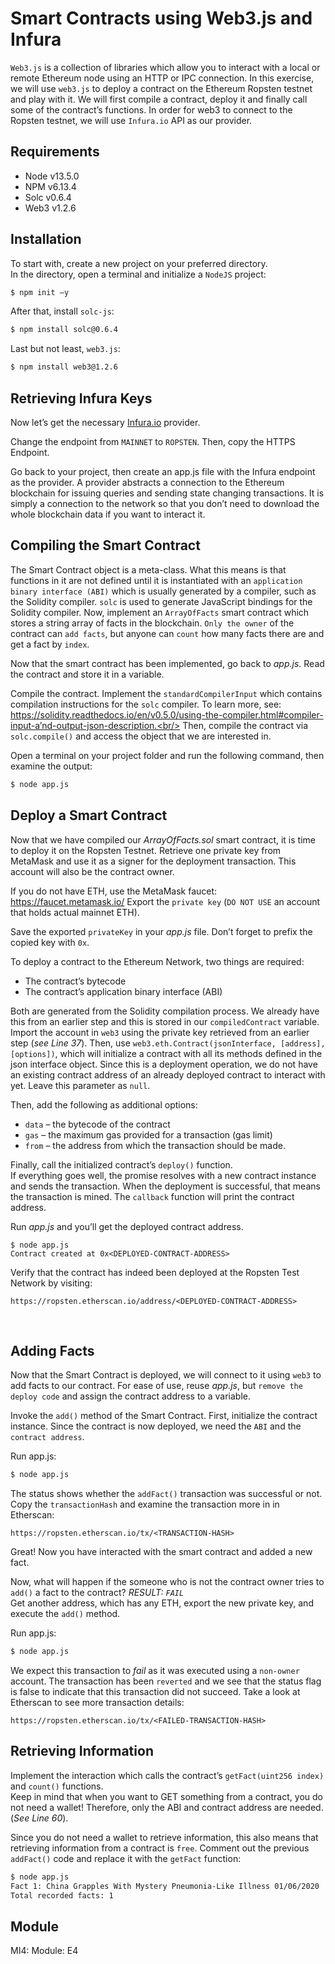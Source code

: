 # Smart Contracts using Web3.js and Infura
`Web3.js` is a collection of libraries which allow you to interact with a local or remote Ethereum node using an HTTP or IPC connection. In this exercise, we will use `web3.js` to deploy a contract on the Ethereum Ropsten testnet and play with it. We will first compile a contract, deploy it and finally call some of the contract’s functions. In order for web3 to connect to the Ropsten testnet, we will use `Infura.io` API as our provider.

## Requirements
* Node 	v13.5.0
* NPM 	v6.13.4
* Solc 	v0.6.4
* Web3 	v1.2.6

## Installation
To start with, create a new project on your preferred directory.<br/>
In the directory, open a terminal and initialize a `NodeJS` project:
```sh
$ npm init –y
```
After that, install `solc-js`:
```sh
$ npm install solc@0.6.4
```

Last but not least, `web3.js`:
```sh
$ npm install web3@1.2.6
```

## Retrieving Infura Keys
Now let’s get the necessary [Infura.io](https://infura.io/) provider.

Change the endpoint from `MAINNET` to `ROPSTEN`. Then, copy the HTTPS Endpoint.

Go back to your project, then create an app.js file with the Infura endpoint as the provider. A provider abstracts a connection to the Ethereum blockchain for issuing queries and sending state changing transactions. It is simply a connection to the network so that you don’t need to download the whole blockchain data if you want to interact it.
 
## Compiling the Smart Contract
The Smart Contract object is a meta-class. What this means is that functions in it are not defined until it is instantiated with an `application binary interface (ABI)` which is usually generated by a compiler, such as the Solidity compiler. `solc` is used to generate JavaScript bindings for the Solidity compiler.
Now, implement an `ArrayOfFacts` smart contract which stores a string array of facts in the blockchain. `Only the owner` of the contract can `add facts`, but anyone can `count` how many facts there are and get a fact by `index`.

Now that the smart contract has been implemented, go back to _app.js_. Read the contract and store it in a variable.

Compile the contract.
Implement the `standardCompilerInput` which contains compilation instructions for the `solc` compiler. To learn more, see: https://solidity.readthedocs.io/en/v0.5.0/using-the-compiler.html#compiler-input-a’nd-output-json-description.<br/>
Then, compile the contract via `solc.compile()` and access the object that we are interested in.
 
Open a terminal on your project folder and run the following command, then examine the output:
```sh
$ node app.js
```
 
## Deploy a Smart Contract
Now that we have compiled our _ArrayOfFacts.sol_ smart contract, it is time to deploy it on the Ropsten Testnet. Retrieve one private key from MetaMask and use it as a signer for the deployment transaction. This account will also be the contract owner.
  		 
If you do not have ETH, use the MetaMask faucet: https://faucet.metamask.io/ 
Export the `private key` (`DO NOT USE` an account that holds actual mainnet ETH).
 		 
Save the exported `privateKey` in your _app.js_ file. Don’t forget to prefix the copied key with `0x`.
 
To deploy a contract to the Ethereum Network, two things are required:
*	The contract’s bytecode
*	The contract’s application binary interface (ABI)

Both are generated from the Solidity compilation process. We already have this from an earlier step and this is stored in our `compiledContract` variable.
Import the account in `web3` using the private key retrieved from an earlier step (_see Line 37_).
Then, use `web3.eth.Contract(jsonInterface, [address], [options])`, which will initialize a contract with all its methods defined in the json interface object. 
Since this is a deployment operation, we do not have an existing contract address of an already deployed contract to interact with yet. Leave this parameter as `null`.

Then, add the following as additional options:
*	`data` – the bytecode of the contract
*	`gas` – the maximum gas provided for a transaction (gas limit)
*	`from` – the address from which the transaction should be made. 

Finally, call the initialized contract’s `deploy()` function.<br/>
If everything goes well, the promise resolves with a new contract instance and sends the transaction. When the deployment is successful, that means the transaction is mined. The `callback` function will print the contract address.
 
Run _app.js_ and you’ll get the deployed contract address.
```
$ node app.js
Contract created at 0x<DEPLOYED-CONTRACT-ADDRESS>
```
 
Verify that the contract has indeed been deployed at the Ropsten Test Network by visiting:
```
https://ropsten.etherscan.io/address/<DEPLOYED-CONTRACT-ADDRESS>
```
 
 
## Adding Facts
Now that the Smart Contract is deployed, we will connect to it using `web3` to add facts to our contract.
For ease of use, reuse _app.js_, but `remove the deploy code` and assign the contract address to a variable.
 
Invoke the `add()` method of the Smart Contract. First, initialize the contract instance. Since the contract is now deployed, we need the `ABI` and the `contract address`.
 
Run app.js:
```sh
$ node app.js
```
The status shows whether the `addFact()` transaction was successful or not.
Copy the `transactionHash` and examine the transaction more in in Etherscan:
```
https://ropsten.etherscan.io/tx/<TRANSACTION-HASH>
```
 
Great! Now you have interacted with the smart contract and added a new fact.

Now, what will happen if the someone who is not the contract owner tries to `add()` a fact to the contract? _RESULT: `FAIL`_<br/>
Get another address, which has any ETH, export the new private key, and execute the `add()` method.

Run app.js:
```sh
$ node app.js
```
We expect this transaction to _fail_ as it was executed using a `non-owner` account.
The transaction has been `reverted` and we see that the status flag is false to indicate that this transaction did not succeed. Take a look at Etherscan to see more transaction details:
```
https://ropsten.etherscan.io/tx/<FAILED-TRANSACTION-HASH>
```
 
## Retrieving Information
Implement the interaction which calls the contract’s `getFact(uint256 index)` and `count()` functions.<br/>
Keep in mind that when you want to GET something from a contract, you do not need a wallet! Therefore, only the ABI and contract address are needed. (_See Line 60_).

Since you do not need a wallet to retrieve information, this also means that retrieving information from a contract is `free`.
Comment out the previous `addFact()` code and replace it with the `getFact` function:
```sh
$ node app.js
Fact 1: China Grapples With Mystery Pneumonia-Like Illness 01/06/2020
Total recorded facts: 1
```
## Module
MI4: Module: E4
